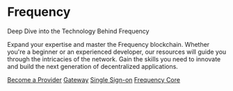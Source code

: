 # Frequency

Deep Dive into the Technology Behind Frequency

Expand your expertise and master the Frequency blockchain. Whether you're a beginner or an experienced developer, our resources will guide you through the intricacies of the network. Gain the skills you need to innovate and build the next generation of decentralized applications.

<div class="button-links">

[Become a Provider](./Guides/BecomeAProvider.md)
[Gateway](./Guides/Gateway.md)
[Single Sign-on](./Guides/SSO.md)
[Frequency Core](./Core.md)

</div>
